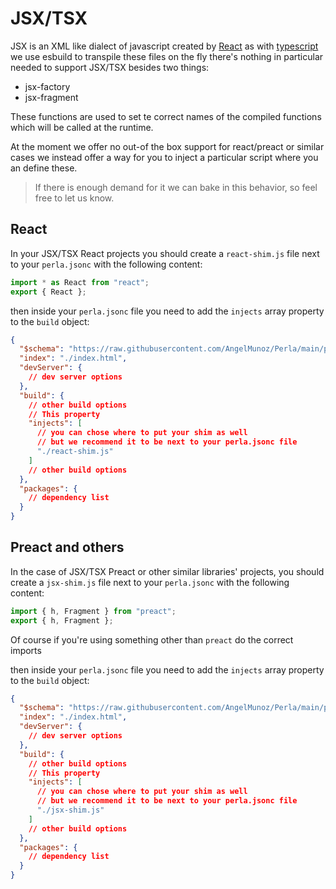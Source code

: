 [typescript]: /#/v1/docs/features/transpilation
[perla samples]: https://github.com/AngelMunoz/perla-templates
[react]: https://reactjs.org/

# JSX/TSX

JSX is an XML like dialect of javascript created by [React] as with [typescript] we use esbuild to transpile these files on the fly there's nothing in particular needed to support JSX/TSX besides two things:

- jsx-factory
- jsx-fragment

These functions are used to set te correct names of the compiled functions which will be called at the runtime.

At the moment we offer no out-of the box support for react/preact or similar cases we instead offer a way for you to inject a particular script where you an define these.

> If there is enough demand for it we can bake in this behavior, so feel free to let us know.

## React

In your JSX/TSX React projects you should create a `react-shim.js` file next to your `perla.jsonc` with the following content:

```javascript
import * as React from "react";
export { React };
```

then inside your `perla.jsonc` file you need to add the `injects` array property to the `build` object:

```json
{
  "$schema": "https://raw.githubusercontent.com/AngelMunoz/Perla/main/perla.schema.json",
  "index": "./index.html",
  "devServer": {
    // dev server options
  },
  "build": {
    // other build options
    // This property
    "injects": [
      // you can chose where to put your shim as well
      // but we recommend it to be next to your perla.jsonc file
      "./react-shim.js"
    ]
    // other build options
  },
  "packages": {
    // dependency list
  }
}
```

## Preact and others

In the case of JSX/TSX Preact or other similar libraries' projects, you should create a `jsx-shim.js` file next to your `perla.jsonc` with the following content:

```javascript
import { h, Fragment } from "preact";
export { h, Fragment };
```

Of course if you're using something other than `preact` do the correct imports

then inside your `perla.jsonc` file you need to add the `injects` array property to the `build` object:

```json
{
  "$schema": "https://raw.githubusercontent.com/AngelMunoz/Perla/main/perla.schema.json",
  "index": "./index.html",
  "devServer": {
    // dev server options
  },
  "build": {
    // other build options
    // This property
    "injects": [
      // you can chose where to put your shim as well
      // but we recommend it to be next to your perla.jsonc file
      "./jsx-shim.js"
    ]
    // other build options
  },
  "packages": {
    // dependency list
  }
}
```
